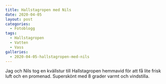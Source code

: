 ```yaml
---
title: Hallstagropen med Nils
date: 2020-04-05
layout: post
categories:
  - Fotoblogg
tags:
  - Hallstagropen
  - Vatten
  - Vass
galleries:
  - 2020-04-05-hallstagropen-med-nils
---
```


Jag och Nils tog en kvällstur till Hallstagropen hemmavid för att få lite frisk luft och en promenad.
Superskönt med 8 grader varmt och vindstilla.
